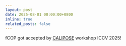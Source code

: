 ```yaml
---
layout: post
date: 2025-08-01 00:00:00+0800
inline: true
related_posts: false
---
```


fCOP got accepted by [CALIPOSE](https://sites.google.com/view/calipose2025/home) workshop ICCV 2025!
